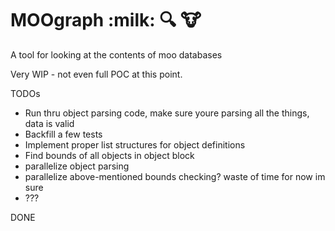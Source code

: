 # MOOgraph :milk: :mag: :cow:

A tool for looking at the contents of moo databases

Very WIP - not even full POC at this point.

TODOs
- Run thru object parsing code, make sure youre parsing all the things, data is valid
- Backfill a few tests
- Implement proper list structures for object definitions
- Find bounds of all objects in object block
- parallelize object parsing
- parallelize above-mentioned bounds checking? waste of time for now im sure
- ???


DONE
